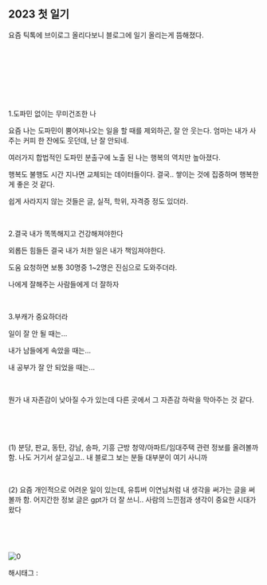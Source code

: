 ## 2023 첫 일기

요즘 틱톡에 브이로그 올리다보니 블로그에 일기 올리는게 뜸해졌다.

​

​

​

​

1.도파민 없이는 무미건조한 나

요즘 나는 도파민이 뿜어져나오는 일을 할 때를 제외하곤, 잘 안 웃는다. 엄마는 내가 사주는 커피 한 잔에도 웃던데, 난 잘 안되네.

여러가지 합법적인 도파민 분출구에 노출 된 나는 행복의 역치만 높아졌다.

행복도 불행도 시간 지나면 교체되는 데이터들이다. 결국.. 쌓이는 것에 집중하며 행복한게 좋은 것 같다.

쉽게 사라지지 않는 것들은 글, 실적, 학위, 자격증 정도 있더라.

​

2.결국 내가 똑똑해지고 건강해져야한다

외롭든 힘들든 결국 내가 처한 일은 내가 책임져야한다.

도움 요청하면 보통 30명중 1~2명은 진심으로 도와주더라.

나에게 잘해주는 사람들에게 더 잘하자

​

3.부캐가 중요하더라

일이 잘 안 될 때는…

내가 남들에게 속았을 때는...

내 공부가 잘 안 되었을 때는...

​

뭔가 내 자존감이 낮아질 수가 있는데 다른 곳에서 그 자존감 하락을 막아주는 것 같다.

​

​

(1) 분당, 판교, 동탄, 강남, 송파, 기흥 근방 청약/아파트/임대주택 관련 정보를 올려볼까 함. 나도 거기서 살고싶고.. 내 블로그 보는 분들 대부분이 여기 사니까

​

(2) 요즘 개인적으로 어려운 일이 있는데, 유튜버 이연님처럼 내 생각을 써가는 글을 써볼까 함. 어지간한 정보 글은 gpt가 더 잘 쓰니.. 사람의 느낀점과 생각이 중요한 시대가 왔다

​

​

![0](/asset/img/223002491477/0.png)

 해시태그 : 